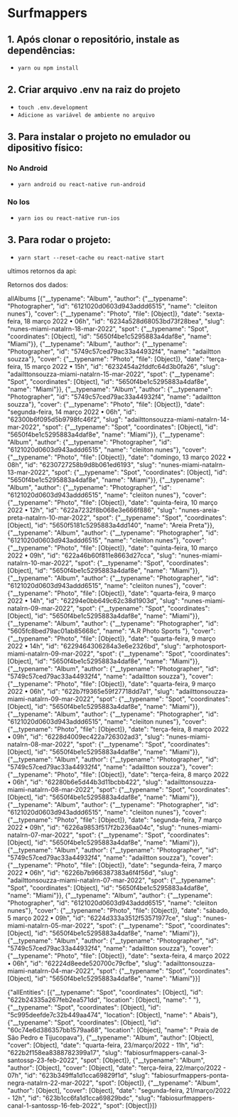 # Surfmappers
## 1. Após clonar o repositório, instale as dependências:
- `yarn ou npm install`
## 2. Criar arquivo .env na raiz do projeto
- `touch .env.development`
- `Adicione as variável de ambiente no arquivo`
## 3. Para instalar o projeto no emulador ou dipositivo físico:
### No Android
- `yarn android ou react-native run-android`
### No Ios
- `yarn ios ou react-native run-ios`
## 3. Para rodar o projeto:
- `yarn start --reset-cache ou react-native start`


ultimos retornos da api:

Retornos dos dados:

allAlbums [{"__typename": "Album", "author": {"__typename": "Photographer", "id": "6121020d0603d943addd6515", "name": "cleiiton nunes"}, "cover": {"__typename": "Photo", "file": [Object]}, "date": "sexta-feira, 18 março  2022 • 06h", "id": "6234a528d68053bd73f28bea", "slug": "nunes-miami-natalrn-18-mar-2022", "spot": {"__typename": "Spot", "coordinates": [Object], "id": "5650f4be1c5295883a4daf8e", "name": "Miami"}}, {"__typename": "Album", "author": {"__typename": "Photographer", "id": "5749c57ced79ac33a44932f4", "name": "adailtton souzza"}, "cover": {"__typename": "Photo", "file": [Object]}, "date": "terça-feira, 15 março  2022 • 15h", "id": "6232454a2fddfc64d3b0fa26", "slug": "adailttonsouzza-miami-natalrn-15-mar-2022", "spot": {"__typename": "Spot", "coordinates": [Object], "id": "5650f4be1c5295883a4daf8e", "name": "Miami"}}, {"__typename": "Album", "author": {"__typename": "Photographer", "id": "5749c57ced79ac33a44932f4", "name": "adailtton souzza"}, "cover": {"__typename": "Photo", "file": [Object]}, "date": "segunda-feira, 14 março  2022 • 06h", "id": "62300b6f095d5b9798fc46f2", "slug": "adailttonsouzza-miami-natalrn-14-mar-2022", "spot": {"__typename": "Spot", "coordinates": [Object], "id": "5650f4be1c5295883a4daf8e", "name": "Miami"}}, {"__typename": "Album", "author": {"__typename": "Photographer", "id": "6121020d0603d943addd6515", "name": "cleiiton nunes"}, "cover": {"__typename": "Photo", "file": [Object]}, "date": "domingo, 13 março  2022 • 08h", "id": "6230727258b9d8b061ed6193", "slug": "nunes-miami-natalrn-13-mar-2022", "spot": {"__typename": "Spot", "coordinates": [Object], "id": "5650f4be1c5295883a4daf8e", "name": "Miami"}}, {"__typename": "Album", "author": {"__typename": "Photographer", "id": "6121020d0603d943addd6515", "name": "cleiiton nunes"}, "cover": {"__typename": "Photo", "file": [Object]}, "date": "quinta-feira, 10 março  2022 • 12h", "id": "622a7232f8b068e3e666f886", "slug": "nunes-areia-preta-natalrn-10-mar-2022", "spot": {"__typename": "Spot", "coordinates": [Object], "id": "5650f5181c5295883a4dd140", "name": "Areia Preta"}}, {"__typename": "Album", "author": {"__typename": "Photographer", "id": "6121020d0603d943addd6515", "name": "cleiiton nunes"}, "cover": {"__typename": "Photo", "file": [Object]}, "date": "quinta-feira, 10 março  2022 • 09h", "id": "622a46b60f811e8663d27cca", "slug": "nunes-miami-natalrn-10-mar-2022", "spot": {"__typename": "Spot", "coordinates": [Object], "id": "5650f4be1c5295883a4daf8e", "name": "Miami"}}, {"__typename": "Album", "author": {"__typename": "Photographer", "id": "6121020d0603d943addd6515", "name": "cleiiton nunes"}, "cover": {"__typename": "Photo", "file": [Object]}, "date": "quarta-feira, 9 março  2022 • 14h", "id": "62294e0bb649c62c38d1903d", "slug": "nunes-miami-natalrn-09-mar-2022", "spot": {"__typename": "Spot", "coordinates": [Object], "id": "5650f4be1c5295883a4daf8e", "name": "Miami"}}, {"__typename": "Album", "author": {"__typename": "Photographer", "id": "5605fc8bed79ac01ab85668c", "name": "A.R Photo Sports "}, "cover": {"__typename": "Photo", "file": [Object]}, "date": "quarta-feira, 9 março  2022 • 14h", "id": "6229464306284a3e6e2326bd", "slug": "arphotosport-miami-natalrn-09-mar-2022", "spot": {"__typename": "Spot", "coordinates": [Object], "id": "5650f4be1c5295883a4daf8e", "name": "Miami"}}, {"__typename": "Album", "author": {"__typename": "Photographer", "id": "5749c57ced79ac33a44932f4", "name": "adailtton souzza"}, "cover": {"__typename": "Photo", "file": [Object]}, "date": "quarta-feira, 9 março  2022 • 06h", "id": "622b7f9365e59f27718dd7a1", "slug": "adailttonsouzza-miami-natalrn-09-mar-2022", "spot": {"__typename": "Spot", "coordinates": [Object], "id": "5650f4be1c5295883a4daf8e", "name": "Miami"}}, {"__typename": "Album", "author": {"__typename": "Photographer", "id": "6121020d0603d943addd6515", "name": "cleiiton nunes"}, "cover": {"__typename": "Photo", "file": [Object]}, "date": "terça-feira, 8 março  2022 • 09h", "id": "6228d4009ec422a726302ad3", "slug": "nunes-miami-natalrn-08-mar-2022", "spot": {"__typename": "Spot", "coordinates": [Object], "id": "5650f4be1c5295883a4daf8e", "name": "Miami"}}, {"__typename": "Album", "author": {"__typename": "Photographer", "id": "5749c57ced79ac33a44932f4", "name": "adailtton souzza"}, "cover": {"__typename": "Photo", "file": [Object]}, "date": "terça-feira, 8 março  2022 • 06h", "id": "62280b6e5d44b3d11bcbb422", "slug": "adailttonsouzza-miami-natalrn-08-mar-2022", "spot": {"__typename": "Spot", "coordinates": [Object], "id": "5650f4be1c5295883a4daf8e", "name": "Miami"}}, {"__typename": "Album", "author": {"__typename": "Photographer", "id": "6121020d0603d943addd6515", "name": "cleiiton nunes"}, "cover": {"__typename": "Photo", "file": [Object]}, "date": "segunda-feira, 7 março  2022 • 09h", "id": "6226a9853f517f2b236aa04c", "slug": "nunes-miami-natalrn-07-mar-2022", "spot": {"__typename": "Spot", "coordinates": [Object], "id": "5650f4be1c5295883a4daf8e", "name": "Miami"}}, {"__typename": "Album", "author": {"__typename": "Photographer", "id": "5749c57ced79ac33a44932f4", "name": "adailtton souzza"}, "cover": {"__typename": "Photo", "file": [Object]}, "date": "segunda-feira, 7 março  2022 • 06h", "id": "6226b7b966387383a6f4f56d", "slug": "adailttonsouzza-miami-natalrn-07-mar-2022", "spot": {"__typename": "Spot", "coordinates": [Object], "id": "5650f4be1c5295883a4daf8e", "name": "Miami"}}, {"__typename": "Album", "author": {"__typename": "Photographer", "id": "6121020d0603d943addd6515", "name": "cleiiton nunes"}, "cover": {"__typename": "Photo", "file": [Object]}, "date": "sábado, 5 março  2022 • 09h", "id": "6224d333a3512f53571977ce", "slug": "nunes-miami-natalrn-05-mar-2022", "spot": {"__typename": "Spot", "coordinates": [Object], "id": "5650f4be1c5295883a4daf8e", "name": "Miami"}}, {"__typename": "Album", "author": {"__typename": "Photographer", "id": "5749c57ced79ac33a44932f4", "name": "adailtton souzza"}, "cover": {"__typename": "Photo", "file": [Object]}, "date": "sexta-feira, 4 março  2022 • 06h", "id": "62224d8eede520700c79cfbe", "slug": "adailttonsouzza-miami-natalrn-04-mar-2022", "spot": {"__typename": "Spot", "coordinates": [Object], "id": "5650f4be1c5295883a4daf8e", "name": "Miami"}}]

{"allEntities": [{"__typename": "Spot", "coordinates": [Object], "id": "622b24335a267feb2ea571dd", "location": [Object], "name": " "}, {"__typename": "Spot", "coordinates": [Object], "id": "5c995deefde7c32b449aa474", "location": [Object], "name": " Abais"}, {"__typename": "Spot", "coordinates": [Object], "id": "60c74e6d386357bb1579aa68", "location": [Object], "name": " Praia de São Pedro e Tijucopava"}, {"__typename": "Album", "author": [Object], "cover": [Object], "date": "quarta-feira, 23/março/2022 - 11h", "id": "622b2f158ea8388782399a17", "slug": "fabiosurfmappers-canal-3-santossp-23-feb-2022", "spot": [Object]}, {"__typename": "Album", "author": [Object], "cover": [Object], "date": "terça-feira, 22/março/2022 - 07h", "id": "623b349ffa1d1cca69829f1d", "slug": "fabiosurfmappers-ponta-negra-natalrn-22-mar-2022", "spot": [Object]}, {"__typename": "Album", "author": [Object], "cover": [Object], "date": "segunda-feira, 21/março/2022 - 12h", "id": "623b1cc6fa1d1cca69829bdc", "slug": "fabiosurfmappers-canal-1-santossp-16-feb-2022", "spot": [Object]}]}